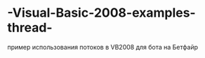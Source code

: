 -Visual-Basic-2008-examples-thread-
===================================

пример использования потоков в VB2008 для бота на Бетфайр

